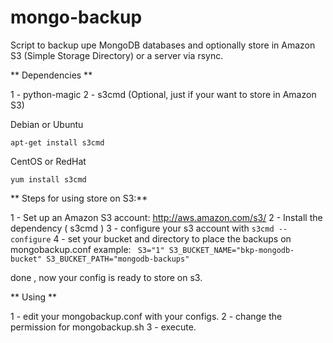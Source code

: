 mongo-backup
============

Script to backup upe MongoDB databases and optionally store in Amazon S3 (Simple Storage Directory) or a server via rsync.

** Dependencies **

1 - python-magic
2 - s3cmd (Optional, just if your want to store in Amazon S3)

Debian or Ubuntu

`apt-get install s3cmd`

CentOS or RedHat

`yum install s3cmd`

** Steps for using store on S3:**

1 - Set up an Amazon S3 account: <http://aws.amazon.com/s3/>
2 - Install the dependency ( s3cmd )
3 - configure your s3 account with `s3cmd --configure`
4 - set your bucket and directory to place the backups on mongobackup.conf
example:
`
S3="1"
S3_BUCKET_NAME="bkp-mongodb-bucket"
S3_BUCKET_PATH="mongodb-backups"`

done , now your config is ready to store on s3.

** Using **

1 - edit your mongobackup.conf with your configs.
2 - change the permission for mongobackup.sh
3 - execute.
